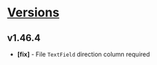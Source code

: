# [Versions](https://github.com/Tracktor/design-system/releases)

## v1.46.4
- **[fix]** - File `TextField` direction column required
